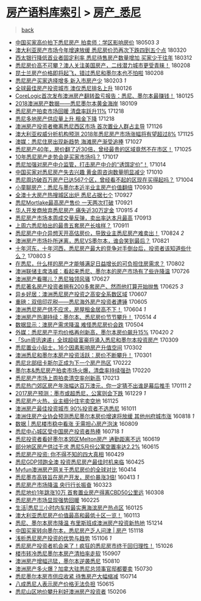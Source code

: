 [房产语料库索引](../../README.md)  > [房产_悉尼](房产_悉尼.md)
====
> [back](../README.md)

- [中国买家高价拍下悉尼房产 拍卖师：学区影响房价](http://jkwz.applinzi.com/ittc/7098798925203112976.html#%E4%B8%AD%E5%9B%BD%E4%B9%B0%E5%AE%B6%E9%AB%98%E4%BB%B7%E6%8B%8D%E4%B8%8B%E6%82%89%E5%B0%BC%E6%88%BF%E4%BA%A7+%E6%8B%8D%E5%8D%96%E5%B8%88%EF%BC%9A%E5%AD%A6%E5%8C%BA%E5%BD%B1%E5%93%8D%E6%88%BF%E4%BB%B7) 180503 *3* 
- [澳大利亚房产市场今年增速放缓 悉尼房价恐再次下跌四到五个点](http://jkwz.applinzi.com/ittc/7082571813857264650.html#%E6%BE%B3%E5%A4%A7%E5%88%A9%E4%BA%9A%E6%88%BF%E4%BA%A7%E5%B8%82%E5%9C%BA%E4%BB%8A%E5%B9%B4%E5%A2%9E%E9%80%9F%E6%94%BE%E7%BC%93+%E6%82%89%E5%B0%BC%E6%88%BF%E4%BB%B7%E6%81%90%E5%86%8D%E6%AC%A1%E4%B8%8B%E8%B7%8C%E5%9B%9B%E5%88%B0%E4%BA%94%E4%B8%AA%E7%82%B9) 180320  
- [西太银行降低首业者固定利率 悉尼待售房产数量增加 买家少于往年](http://jkwz.applinzi.com/ittc/7079703515683619851.html#%E8%A5%BF%E5%A4%AA%E9%93%B6%E8%A1%8C%E9%99%8D%E4%BD%8E%E9%A6%96%E4%B8%9A%E8%80%85%E5%9B%BA%E5%AE%9A%E5%88%A9%E7%8E%87+%E6%82%89%E5%B0%BC%E5%BE%85%E5%94%AE%E6%88%BF%E4%BA%A7%E6%95%B0%E9%87%8F%E5%A2%9E%E5%8A%A0+%E4%B9%B0%E5%AE%B6%E5%B0%91%E4%BA%8E%E5%BE%80%E5%B9%B4) 180312  
- [悉尼房价高不可攀？澳人关注美国房产，二线潜力城市更受青睐！](http://jkwz.applinzi.com/ittc/7067783177370600465.html#%E6%82%89%E5%B0%BC%E6%88%BF%E4%BB%B7%E9%AB%98%E4%B8%8D%E5%8F%AF%E6%94%80%EF%BC%9F%E6%BE%B3%E4%BA%BA%E5%85%B3%E6%B3%A8%E7%BE%8E%E5%9B%BD%E6%88%BF%E4%BA%A7%EF%BC%8C%E4%BA%8C%E7%BA%BF%E6%BD%9C%E5%8A%9B%E5%9F%8E%E5%B8%82%E6%9B%B4%E5%8F%97%E9%9D%92%E7%9D%90%EF%BC%81) 180208  
- [昆士兰房产价格即将起飞，错过悉尼和墨尔本也不怕啦](http://jkwz.applinzi.com/ittc/7067654501316428807.html#%E6%98%86%E5%A3%AB%E5%85%B0%E6%88%BF%E4%BA%A7%E4%BB%B7%E6%A0%BC%E5%8D%B3%E5%B0%86%E8%B5%B7%E9%A3%9E%EF%BC%8C%E9%94%99%E8%BF%87%E6%82%89%E5%B0%BC%E5%92%8C%E5%A2%A8%E5%B0%94%E6%9C%AC%E4%B9%9F%E4%B8%8D%E6%80%95%E5%95%A6) 180208  
- [悉尼房产买家选择增多 新入市房产少](http://jkwz.applinzi.com/ittc/7065871097616925712.html#%E6%82%89%E5%B0%BC%E6%88%BF%E4%BA%A7%E4%B9%B0%E5%AE%B6%E9%80%89%E6%8B%A9%E5%A2%9E%E5%A4%9A+%E6%96%B0%E5%85%A5%E5%B8%82%E6%88%BF%E4%BA%A7%E5%B0%91) 180203 *1* 
- [全球最佳房产投资城市 澳仅悉尼排名上升](http://jkwz.applinzi.com/ittc/7062923097387041802.html#%E5%85%A8%E7%90%83%E6%9C%80%E4%BD%B3%E6%88%BF%E4%BA%A7%E6%8A%95%E8%B5%84%E5%9F%8E%E5%B8%82+%E6%BE%B3%E4%BB%85%E6%82%89%E5%B0%BC%E6%8E%92%E5%90%8D%E4%B8%8A%E5%8D%87) 180126  
- [CoreLogic首次发布澳洲房产翻转盈亏报告：悉尼、墨尔本最赚钱！](http://jkwz.applinzi.com/ittc/7062554361446532112.html#CoreLogic%E9%A6%96%E6%AC%A1%E5%8F%91%E5%B8%83%E6%BE%B3%E6%B4%B2%E6%88%BF%E4%BA%A7%E7%BF%BB%E8%BD%AC%E7%9B%88%E4%BA%8F%E6%8A%A5%E5%91%8A%EF%BC%9A%E6%82%89%E5%B0%BC%E3%80%81%E5%A2%A8%E5%B0%94%E6%9C%AC%E6%9C%80%E8%B5%9A%E9%92%B1%EF%BC%81) 180125  
- [2018澳洲房产数据——悉尼墨尔本黄金海岸](http://jkwz.applinzi.com/ittc/7056616642350416912.html#2018%E6%BE%B3%E6%B4%B2%E6%88%BF%E4%BA%A7%E6%95%B0%E6%8D%AE%E2%80%94%E2%80%94%E6%82%89%E5%B0%BC%E5%A2%A8%E5%B0%94%E6%9C%AC%E9%BB%84%E9%87%91%E6%B5%B7%E5%B2%B8) 180109  
- [悉尼房产拍卖市场回暖 清盘率跃升11%](http://jkwz.applinzi.com/ittc/7048512505616270352.html#%E6%82%89%E5%B0%BC%E6%88%BF%E4%BA%A7%E6%8B%8D%E5%8D%96%E5%B8%82%E5%9C%BA%E5%9B%9E%E6%9A%96+%E6%B8%85%E7%9B%98%E7%8E%87%E8%B7%83%E5%8D%8711%25) 171218  
- [悉尼多地房产供应量上升 租金下降](http://jkwz.applinzi.com/ittc/7048511683285222416.html#%E6%82%89%E5%B0%BC%E5%A4%9A%E5%9C%B0%E6%88%BF%E4%BA%A7%E4%BE%9B%E5%BA%94%E9%87%8F%E4%B8%8A%E5%8D%87+%E7%A7%9F%E9%87%91%E4%B8%8B%E9%99%8D) 171218  
- [澳洲房产投资者撤离悉尼西区市场 首次置业人群占主导](http://jkwz.applinzi.com/ittc/7040282800714941456.html#%E6%BE%B3%E6%B4%B2%E6%88%BF%E4%BA%A7%E6%8A%95%E8%B5%84%E8%80%85%E6%92%A4%E7%A6%BB%E6%82%89%E5%B0%BC%E8%A5%BF%E5%8C%BA%E5%B8%82%E5%9C%BA+%E9%A6%96%E6%AC%A1%E7%BD%AE%E4%B8%9A%E4%BA%BA%E7%BE%A4%E5%8D%A0%E4%B8%BB%E5%AF%BC) 171126  
- [澳大利亚权威分析机构预测 2018年悉尼房产市场涨幅将有望超过8%](http://jkwz.applinzi.com/ittc/7039805450902570001.html#%E6%BE%B3%E5%A4%A7%E5%88%A9%E4%BA%9A%E6%9D%83%E5%A8%81%E5%88%86%E6%9E%90%E6%9C%BA%E6%9E%84%E9%A2%84%E6%B5%8B+2018%E5%B9%B4%E6%82%89%E5%B0%BC%E6%88%BF%E4%BA%A7%E5%B8%82%E5%9C%BA%E6%B6%A8%E5%B9%85%E5%B0%86%E6%9C%89%E6%9C%9B%E8%B6%85%E8%BF%878%25) 171125  
- [澳媒：悉尼住房出现新趋势 海滩房产渐受追捧](http://jkwz.applinzi.com/ittc/7029167180644615184.html#%E6%BE%B3%E5%AA%92%EF%BC%9A%E6%82%89%E5%B0%BC%E4%BD%8F%E6%88%BF%E5%87%BA%E7%8E%B0%E6%96%B0%E8%B6%8B%E5%8A%BF+%E6%B5%B7%E6%BB%A9%E6%88%BF%E4%BA%A7%E6%B8%90%E5%8F%97%E8%BF%BD%E6%8D%A7) 171027  
- [悉尼房产40年，房价翻了近30倍，曾经最贵的区域竟然不在市区！](http://jkwz.applinzi.com/ittc/7028371656437924880.html#%E6%82%89%E5%B0%BC%E6%88%BF%E4%BA%A740%E5%B9%B4%EF%BC%8C%E6%88%BF%E4%BB%B7%E7%BF%BB%E4%BA%86%E8%BF%9130%E5%80%8D%EF%BC%8C%E6%9B%BE%E7%BB%8F%E6%9C%80%E8%B4%B5%E7%9A%84%E5%8C%BA%E5%9F%9F%E7%AB%9F%E7%84%B6%E4%B8%8D%E5%9C%A8%E5%B8%82%E5%8C%BA%EF%BC%81) 171025  
- [10年悉尼房产走势会是买家市场吗？](http://jkwz.applinzi.com/ittc/7025187580755313681.html#10%E5%B9%B4%E6%82%89%E5%B0%BC%E6%88%BF%E4%BA%A7%E8%B5%B0%E5%8A%BF%E4%BC%9A%E6%98%AF%E4%B9%B0%E5%AE%B6%E5%B8%82%E5%9C%BA%E5%90%97%EF%BC%9F) 171017  
- [悉尼加强对房产中介监管，打击房产中介的“诱饵定价”！](http://jkwz.applinzi.com/ittc/7023933077523530769.html#%E6%82%89%E5%B0%BC%E5%8A%A0%E5%BC%BA%E5%AF%B9%E6%88%BF%E4%BA%A7%E4%B8%AD%E4%BB%8B%E7%9B%91%E7%AE%A1%EF%BC%8C%E6%89%93%E5%87%BB%E6%88%BF%E4%BA%A7%E4%B8%AD%E4%BB%8B%E7%9A%84%E2%80%9C%E8%AF%B1%E9%A5%B5%E5%AE%9A%E4%BB%B7%E2%80%9D%EF%BC%81) 171014  
- [中国买家对悉尼房产失去兴趣 黄金周咨询数量明显减少](http://jkwz.applinzi.com/ittc/7022860697388712977.html#%E4%B8%AD%E5%9B%BD%E4%B9%B0%E5%AE%B6%E5%AF%B9%E6%82%89%E5%B0%BC%E6%88%BF%E4%BA%A7%E5%A4%B1%E5%8E%BB%E5%85%B4%E8%B6%A3+%E9%BB%84%E9%87%91%E5%91%A8%E5%92%A8%E8%AF%A2%E6%95%B0%E9%87%8F%E6%98%8E%E6%98%BE%E5%87%8F%E5%B0%91) 171010  
- [悉尼周边破百万房产已达567个区，曾经看不起的区现在买得起吗？](http://jkwz.applinzi.com/ittc/7020468373916484625.html#%E6%82%89%E5%B0%BC%E5%91%A8%E8%BE%B9%E7%A0%B4%E7%99%BE%E4%B8%87%E6%88%BF%E4%BA%A7%E5%B7%B2%E8%BE%BE567%E4%B8%AA%E5%8C%BA%EF%BC%8C%E6%9B%BE%E7%BB%8F%E7%9C%8B%E4%B8%8D%E8%B5%B7%E7%9A%84%E5%8C%BA%E7%8E%B0%E5%9C%A8%E4%B9%B0%E5%BE%97%E8%B5%B7%E5%90%97%EF%BC%9F) 171004  
- [小童聊房产：悉尼与墨尔本近半业主房产价值翻倍](http://jkwz.applinzi.com/ittc/7019096128459637777.html#%E5%B0%8F%E7%AB%A5%E8%81%8A%E6%88%BF%E4%BA%A7%EF%BC%9A%E6%82%89%E5%B0%BC%E4%B8%8E%E5%A2%A8%E5%B0%94%E6%9C%AC%E8%BF%91%E5%8D%8A%E4%B8%9A%E4%B8%BB%E6%88%BF%E4%BA%A7%E4%BB%B7%E5%80%BC%E7%BF%BB%E5%80%8D) 170930  
- [全澳十大房产热搜城区出炉 悉尼占据七个](http://jkwz.applinzi.com/ittc/7017908207979332624.html#%E5%85%A8%E6%BE%B3%E5%8D%81%E5%A4%A7%E6%88%BF%E4%BA%A7%E7%83%AD%E6%90%9C%E5%9F%8E%E5%8C%BA%E5%87%BA%E7%82%89+%E6%82%89%E5%B0%BC%E5%8D%A0%E6%8D%AE%E4%B8%83%E4%B8%AA) 170927  
- [悉尼Mortlake最高房产售价 一天两次打破](http://jkwz.applinzi.com/ittc/7015691156455949329.html#%E6%82%89%E5%B0%BCMortlake%E6%9C%80%E9%AB%98%E6%88%BF%E4%BA%A7%E5%94%AE%E4%BB%B7+%E4%B8%80%E5%A4%A9%E4%B8%A4%E6%AC%A1%E6%89%93%E7%A0%B4) 170921  
- [华人开发商放弃悉尼房产 痛失近30万定金](http://jkwz.applinzi.com/ittc/7013546728920450065.html#%E5%8D%8E%E4%BA%BA%E5%BC%80%E5%8F%91%E5%95%86%E6%94%BE%E5%BC%83%E6%82%89%E5%B0%BC%E6%88%BF%E4%BA%A7+%E7%97%9B%E5%A4%B1%E8%BF%9130%E4%B8%87%E5%AE%9A%E9%87%91) 170915 *4* 
- [悉尼房产市场本周成交量反弹，卖出率达本月最高](http://jkwz.applinzi.com/ittc/7012727850556458001.html#%E6%82%89%E5%B0%BC%E6%88%BF%E4%BA%A7%E5%B8%82%E5%9C%BA%E6%9C%AC%E5%91%A8%E6%88%90%E4%BA%A4%E9%87%8F%E5%8F%8D%E5%BC%B9%EF%BC%8C%E5%8D%96%E5%87%BA%E7%8E%87%E8%BE%BE%E6%9C%AC%E6%9C%88%E6%9C%80%E9%AB%98) 170913  
- [上周六悉尼拍出的最贵五套房产长啥样？](http://jkwz.applinzi.com/ittc/7012042553380307984.html#%E4%B8%8A%E5%91%A8%E5%85%AD%E6%82%89%E5%B0%BC%E6%8B%8D%E5%87%BA%E7%9A%84%E6%9C%80%E8%B4%B5%E4%BA%94%E5%A5%97%E6%88%BF%E4%BA%A7%E9%95%BF%E5%95%A5%E6%A0%B7%EF%BC%9F) 170911  
- [悉尼房产中介异想天开高估房价，导致业主悉尼房产难卖出！](http://jkwz.applinzi.com/ittc/7005394757831099408.html#%E6%82%89%E5%B0%BC%E6%88%BF%E4%BA%A7%E4%B8%AD%E4%BB%8B%E5%BC%82%E6%83%B3%E5%A4%A9%E5%BC%80%E9%AB%98%E4%BC%B0%E6%88%BF%E4%BB%B7%EF%BC%8C%E5%AF%BC%E8%87%B4%E4%B8%9A%E4%B8%BB%E6%82%89%E5%B0%BC%E6%88%BF%E4%BA%A7%E9%9A%BE%E5%8D%96%E5%87%BA%EF%BC%81) 170824 *2* 
- [澳洲房产市场扑所迷离，悉尼VS墨尔本，谁会笑到最后？](http://jkwz.applinzi.com/ittc/7004309104955491345.html#%E6%BE%B3%E6%B4%B2%E6%88%BF%E4%BA%A7%E5%B8%82%E5%9C%BA%E6%89%91%E6%89%80%E8%BF%B7%E7%A6%BB%EF%BC%8C%E6%82%89%E5%B0%BCVS%E5%A2%A8%E5%B0%94%E6%9C%AC%EF%BC%8C%E8%B0%81%E4%BC%9A%E7%AC%91%E5%88%B0%E6%9C%80%E5%90%8E%EF%BC%9F) 170821  
- [十年河东，十年河西，悉尼房产最大的竞争对手倒台后，投资者该知道些什么？](http://jkwz.applinzi.com/ittc/6997591696937059344.html#%E5%8D%81%E5%B9%B4%E6%B2%B3%E4%B8%9C%EF%BC%8C%E5%8D%81%E5%B9%B4%E6%B2%B3%E8%A5%BF%EF%BC%8C%E6%82%89%E5%B0%BC%E6%88%BF%E4%BA%A7%E6%9C%80%E5%A4%A7%E7%9A%84%E7%AB%9E%E4%BA%89%E5%AF%B9%E6%89%8B%E5%80%92%E5%8F%B0%E5%90%8E%EF%BC%8C%E6%8A%95%E8%B5%84%E8%80%85%E8%AF%A5%E7%9F%A5%E9%81%93%E4%BA%9B%E4%BB%80%E4%B9%88%EF%BC%9F) 170803 *5* 
- [在悉尼，什么样的房产才能够满足日益增长的可负担住房需求？](http://jkwz.applinzi.com/ittc/6997220836053107729.html#%E5%9C%A8%E6%82%89%E5%B0%BC%EF%BC%8C%E4%BB%80%E4%B9%88%E6%A0%B7%E7%9A%84%E6%88%BF%E4%BA%A7%E6%89%8D%E8%83%BD%E5%A4%9F%E6%BB%A1%E8%B6%B3%E6%97%A5%E7%9B%8A%E5%A2%9E%E9%95%BF%E7%9A%84%E5%8F%AF%E8%B4%9F%E6%8B%85%E4%BD%8F%E6%88%BF%E9%9C%80%E6%B1%82%EF%BC%9F) 170802  
- [澳洲联储主席洛威：看起来悉尼、墨尔本的房产市场有了些许降温](http://jkwz.applinzi.com/ittc/6994619357135897616.html#%E6%BE%B3%E6%B4%B2%E8%81%94%E5%82%A8%E4%B8%BB%E5%B8%AD%E6%B4%9B%E5%A8%81%EF%BC%9A%E7%9C%8B%E8%B5%B7%E6%9D%A5%E6%82%89%E5%B0%BC%E3%80%81%E5%A2%A8%E5%B0%94%E6%9C%AC%E7%9A%84%E6%88%BF%E4%BA%A7%E5%B8%82%E5%9C%BA%E6%9C%89%E4%BA%86%E4%BA%9B%E8%AE%B8%E9%99%8D%E6%B8%A9) 170726  
- [澳洲房产看哪儿？悉尼独领风骚](http://jkwz.applinzi.com/ittc/6983897887158043652.html#%E6%BE%B3%E6%B4%B2%E6%88%BF%E4%BA%A7%E7%9C%8B%E5%93%AA%E5%84%BF%EF%BC%9F%E6%82%89%E5%B0%BC%E7%8B%AC%E9%A2%86%E9%A3%8E%E9%AA%9A) 170627  
- [悉尼著名房产投资者拥有200多套房产、然而他打算开始抛售](http://jkwz.applinzi.com/ittc/6983148581232837636.html#%E6%82%89%E5%B0%BC%E8%91%97%E5%90%8D%E6%88%BF%E4%BA%A7%E6%8A%95%E8%B5%84%E8%80%85%E6%8B%A5%E6%9C%89200%E5%A4%9A%E5%A5%97%E6%88%BF%E4%BA%A7%E3%80%81%E7%84%B6%E8%80%8C%E4%BB%96%E6%89%93%E7%AE%97%E5%BC%80%E5%A7%8B%E6%8A%9B%E5%94%AE) 170625 *3* 
- [异乡好居：澳洲悉尼房产投资之高安全系数区域](http://jkwz.applinzi.com/ittc/6976480630794617860.html#%E5%BC%82%E4%B9%A1%E5%A5%BD%E5%B1%85%EF%BC%9A%E6%BE%B3%E6%B4%B2%E6%82%89%E5%B0%BC%E6%88%BF%E4%BA%A7%E6%8A%95%E8%B5%84%E4%B9%8B%E9%AB%98%E5%AE%89%E5%85%A8%E7%B3%BB%E6%95%B0%E5%8C%BA%E5%9F%9F) 170607  
- [重磅：双倍印花税——悉尼海外房产投资者遭锤](http://jkwz.applinzi.com/ittc/6975691545180111876.html#%E9%87%8D%E7%A3%85%EF%BC%9A%E5%8F%8C%E5%80%8D%E5%8D%B0%E8%8A%B1%E7%A8%8E%E2%80%94%E2%80%94%E6%82%89%E5%B0%BC%E6%B5%B7%E5%A4%96%E6%88%BF%E4%BA%A7%E6%8A%95%E8%B5%84%E8%80%85%E9%81%AD%E9%94%A4) 170605  
- [澳洲悉尼房产供不应求，房屋租金居高不下！](http://jkwz.applinzi.com/ittc/6974626913350845445.html#%E6%BE%B3%E6%B4%B2%E6%82%89%E5%B0%BC%E6%88%BF%E4%BA%A7%E4%BE%9B%E4%B8%8D%E5%BA%94%E6%B1%82%EF%BC%8C%E6%88%BF%E5%B1%8B%E7%A7%9F%E9%87%91%E5%B1%85%E9%AB%98%E4%B8%8D%E4%B8%8B%EF%BC%81) 170604 *1* 
- [澳洲房产热潮持续：墨尔本、悉尼房价节节攀升！](http://jkwz.applinzi.com/ittc/6966870773837857796.html#%E6%BE%B3%E6%B4%B2%E6%88%BF%E4%BA%A7%E7%83%AD%E6%BD%AE%E6%8C%81%E7%BB%AD%EF%BC%9A%E5%A2%A8%E5%B0%94%E6%9C%AC%E3%80%81%E6%82%89%E5%B0%BC%E6%88%BF%E4%BB%B7%E8%8A%82%E8%8A%82%E6%94%80%E5%8D%87%EF%BC%81) 170514 *4* 
- [数据显示：澳房产需求降温 难怪悉尼房价会跌](http://jkwz.applinzi.com/ittc/6963814770250613765.html#%E6%95%B0%E6%8D%AE%E6%98%BE%E7%A4%BA%EF%BC%9A%E6%BE%B3%E6%88%BF%E4%BA%A7%E9%9C%80%E6%B1%82%E9%99%8D%E6%B8%A9+%E9%9A%BE%E6%80%AA%E6%82%89%E5%B0%BC%E6%88%BF%E4%BB%B7%E4%BC%9A%E8%B7%8C) 170504  
- [外媒：悉尼房产平均价格再创新高，墨尔本房价飙升15%](http://jkwz.applinzi.com/ittc/6958633181791126533.html#%E5%A4%96%E5%AA%92%EF%BC%9A%E6%82%89%E5%B0%BC%E6%88%BF%E4%BA%A7%E5%B9%B3%E5%9D%87%E4%BB%B7%E6%A0%BC%E5%86%8D%E5%88%9B%E6%96%B0%E9%AB%98%EF%BC%8C%E5%A2%A8%E5%B0%94%E6%9C%AC%E6%88%BF%E4%BB%B7%E9%A3%99%E5%8D%8715%25) 170420 *2* 
- [「Sun资讯速递」全球超级富豪将涌入悉尼和墨尔本投资房产](http://jkwz.applinzi.com/ittc/6943062806688695301.html#%E3%80%8CSun%E8%B5%84%E8%AE%AF%E9%80%9F%E9%80%92%E3%80%8D%E5%85%A8%E7%90%83%E8%B6%85%E7%BA%A7%E5%AF%8C%E8%B1%AA%E5%B0%86%E6%B6%8C%E5%85%A5%E6%82%89%E5%B0%BC%E5%92%8C%E5%A2%A8%E5%B0%94%E6%9C%AC%E6%8A%95%E8%B5%84%E6%88%BF%E4%BA%A7) 170309  
- [悉尼置业小贴士，16个因素影响房产升值空间](http://jkwz.applinzi.com/ittc/6940376078844691460.html#%E6%82%89%E5%B0%BC%E7%BD%AE%E4%B8%9A%E5%B0%8F%E8%B4%B4%E5%A3%AB%EF%BC%8C16%E4%B8%AA%E5%9B%A0%E7%B4%A0%E5%BD%B1%E5%93%8D%E6%88%BF%E4%BA%A7%E5%8D%87%E5%80%BC%E7%A9%BA%E9%97%B4) 170302  
- [澳洲悉尼和墨尔本房产投资活跃：房价不断攀升！](http://jkwz.applinzi.com/ittc/6940110929114170373.html#%E6%BE%B3%E6%B4%B2%E6%82%89%E5%B0%BC%E5%92%8C%E5%A2%A8%E5%B0%94%E6%9C%AC%E6%88%BF%E4%BA%A7%E6%8A%95%E8%B5%84%E6%B4%BB%E8%B7%83%EF%BC%9A%E6%88%BF%E4%BB%B7%E4%B8%8D%E6%96%AD%E6%94%80%E5%8D%87%EF%BC%81) 170301  
- [悉尼北部纽卡斯尔正成为下一个房产热区](http://jkwz.applinzi.com/ittc/6937402741214413829.html#%E6%82%89%E5%B0%BC%E5%8C%97%E9%83%A8%E7%BA%BD%E5%8D%A1%E6%96%AF%E5%B0%94%E6%AD%A3%E6%88%90%E4%B8%BA%E4%B8%8B%E4%B8%80%E4%B8%AA%E6%88%BF%E4%BA%A7%E7%83%AD%E5%8C%BA) 170222  
- [墨尔本&amp;悉尼房产拍卖市场火爆，清盘率持续强劲](http://jkwz.applinzi.com/ittc/6936734722100298757.html#%E5%A2%A8%E5%B0%94%E6%9C%AC%26amp%3B%E6%82%89%E5%B0%BC%E6%88%BF%E4%BA%A7%E6%8B%8D%E5%8D%96%E5%B8%82%E5%9C%BA%E7%81%AB%E7%88%86%EF%BC%8C%E6%B8%85%E7%9B%98%E7%8E%87%E6%8C%81%E7%BB%AD%E5%BC%BA%E5%8A%B2) 170220  
- [悉尼房产市场上周拍卖清空率创新高](http://jkwz.applinzi.com/ittc/6934130664629863428.html#%E6%82%89%E5%B0%BC%E6%88%BF%E4%BA%A7%E5%B8%82%E5%9C%BA%E4%B8%8A%E5%91%A8%E6%8B%8D%E5%8D%96%E6%B8%85%E7%A9%BA%E7%8E%87%E5%88%9B%E6%96%B0%E9%AB%98) 170213  
- [悉尼热门郊区房产年涨幅达百万澳元，你一定猜不出谁是幕后推手](http://jkwz.applinzi.com/ittc/6921878389261861892.html#%E6%82%89%E5%B0%BC%E7%83%AD%E9%97%A8%E9%83%8A%E5%8C%BA%E6%88%BF%E4%BA%A7%E5%B9%B4%E6%B6%A8%E5%B9%85%E8%BE%BE%E7%99%BE%E4%B8%87%E6%BE%B3%E5%85%83%EF%BC%8C%E4%BD%A0%E4%B8%80%E5%AE%9A%E7%8C%9C%E4%B8%8D%E5%87%BA%E8%B0%81%E6%98%AF%E5%B9%95%E5%90%8E%E6%8E%A8%E6%89%8B) 170111 *2* 
- [2017房产预测：墨市或超悉尼，公寓则会下跌](http://jkwz.applinzi.com/ittc/6916966551562748932.html#2017%E6%88%BF%E4%BA%A7%E9%A2%84%E6%B5%8B%EF%BC%9A%E5%A2%A8%E5%B8%82%E6%88%96%E8%B6%85%E6%82%89%E5%B0%BC%EF%BC%8C%E5%85%AC%E5%AF%93%E5%88%99%E4%BC%9A%E4%B8%8B%E8%B7%8C) 161229 *1* 
- [悉尼房产火热，业主细分住宅卖空地](http://jkwz.applinzi.com/ittc/6904357893175772165.html#%E6%82%89%E5%B0%BC%E6%88%BF%E4%BA%A7%E7%81%AB%E7%83%AD%EF%BC%8C%E4%B8%9A%E4%B8%BB%E7%BB%86%E5%88%86%E4%BD%8F%E5%AE%85%E5%8D%96%E7%A9%BA%E5%9C%B0) 161125  
- [澳洲房产最佳投资城市 90%投资者不选悉尼](http://jkwz.applinzi.com/ittc/6887750586388186116.html#%E6%BE%B3%E6%B4%B2%E6%88%BF%E4%BA%A7%E6%9C%80%E4%BD%B3%E6%8A%95%E8%B5%84%E5%9F%8E%E5%B8%82+90%25%E6%8A%95%E8%B5%84%E8%80%85%E4%B8%8D%E9%80%89%E6%82%89%E5%B0%BC) 161011  
- [澳洲住房产业协会预测悉尼墨尔本房价增速将放缓 其他州府城市涨](http://jkwz.applinzi.com/ittc/6867798133601469445.html#%E6%BE%B3%E6%B4%B2%E4%BD%8F%E6%88%BF%E4%BA%A7%E4%B8%9A%E5%8D%8F%E4%BC%9A%E9%A2%84%E6%B5%8B%E6%82%89%E5%B0%BC%E5%A2%A8%E5%B0%94%E6%9C%AC%E6%88%BF%E4%BB%B7%E5%A2%9E%E9%80%9F%E5%B0%86%E6%94%BE%E7%BC%93+%E5%85%B6%E4%BB%96%E5%B7%9E%E5%BA%9C%E5%9F%8E%E5%B8%82%E6%B6%A8) 160818 *1* 
- [数据 | 悉尼楼市稳中看涨 无需担心房产泡沫](http://jkwz.applinzi.com/ittc/6864314028985418756.html#%E6%95%B0%E6%8D%AE+%7C+%E6%82%89%E5%B0%BC%E6%A5%BC%E5%B8%82%E7%A8%B3%E4%B8%AD%E7%9C%8B%E6%B6%A8+%E6%97%A0%E9%9C%80%E6%8B%85%E5%BF%83%E6%88%BF%E4%BA%A7%E6%B3%A1%E6%B2%AB) 160809  
- [悉尼中心城区受中国房产投资者热捧](http://jkwz.applinzi.com/ittc/6856250514697880581.html#%E6%82%89%E5%B0%BC%E4%B8%AD%E5%BF%83%E5%9F%8E%E5%8C%BA%E5%8F%97%E4%B8%AD%E5%9B%BD%E6%88%BF%E4%BA%A7%E6%8A%95%E8%B5%84%E8%80%85%E7%83%AD%E6%8D%A7) 160718 *1* 
- [悉尼投资者看好墨尔本郊区Melton房产 通勤距离不远](http://jkwz.applinzi.com/ittc/6845573791778079749.html#%E6%82%89%E5%B0%BC%E6%8A%95%E8%B5%84%E8%80%85%E7%9C%8B%E5%A5%BD%E5%A2%A8%E5%B0%94%E6%9C%AC%E9%83%8A%E5%8C%BAMelton%E6%88%BF%E4%BA%A7+%E9%80%9A%E5%8B%A4%E8%B7%9D%E7%A6%BB%E4%B8%8D%E8%BF%9C) 160619  
- [部分地区房产供过于求 悉尼5月份公寓空置率达2.2%](http://jkwz.applinzi.com/ittc/6843932062935155717.html#%E9%83%A8%E5%88%86%E5%9C%B0%E5%8C%BA%E6%88%BF%E4%BA%A7%E4%BE%9B%E8%BF%87%E4%BA%8E%E6%B1%82+%E6%82%89%E5%B0%BC5%E6%9C%88%E4%BB%BD%E5%85%AC%E5%AF%93%E7%A9%BA%E7%BD%AE%E7%8E%87%E8%BE%BE2.2%25) 160615  
- [悉尼房产投资: 你不得不知的四大真相](http://jkwz.applinzi.com/ittc/6826508428826379268.html#%E6%82%89%E5%B0%BC%E6%88%BF%E4%BA%A7%E6%8A%95%E8%B5%84%3A+%E4%BD%A0%E4%B8%8D%E5%BE%97%E4%B8%8D%E7%9F%A5%E7%9A%84%E5%9B%9B%E5%A4%A7%E7%9C%9F%E7%9B%B8) 160429  
- [悉尼GDP领跑全澳 投资悉尼房产最佳时机来临](http://jkwz.applinzi.com/ittc/6824960721737483268.html#%E6%82%89%E5%B0%BCGDP%E9%A2%86%E8%B7%91%E5%85%A8%E6%BE%B3+%E6%8A%95%E8%B5%84%E6%82%89%E5%B0%BC%E6%88%BF%E4%BA%A7%E6%9C%80%E4%BD%B3%E6%97%B6%E6%9C%BA%E6%9D%A5%E4%B8%B4) 160425  
- [Myfun澳洲房产网关于悉尼房价的全球对比](http://jkwz.applinzi.com/ittc/6820886054802293765.html#Myfun%E6%BE%B3%E6%B4%B2%E6%88%BF%E4%BA%A7%E7%BD%91%E5%85%B3%E4%BA%8E%E6%82%89%E5%B0%BC%E6%88%BF%E4%BB%B7%E7%9A%84%E5%85%A8%E7%90%83%E5%AF%B9%E6%AF%94) 160414  
- [悉尼墨市高铁旨在房产开发，房价暴涨3倍!](http://jkwz.applinzi.com/ittc/6820606192325755909.html#%E6%82%89%E5%B0%BC%E5%A2%A8%E5%B8%82%E9%AB%98%E9%93%81%E6%97%A8%E5%9C%A8%E6%88%BF%E4%BA%A7%E5%BC%80%E5%8F%91%EF%BC%8C%E6%88%BF%E4%BB%B7%E6%9A%B4%E6%B6%A83%E5%80%8D%21) 160413 *1* 
- [悉尼房产市场降温 央行行长振奋](http://jkwz.applinzi.com/ittc/6812771584112591876.html#%E6%82%89%E5%B0%BC%E6%88%BF%E4%BA%A7%E5%B8%82%E5%9C%BA%E9%99%8D%E6%B8%A9+%E5%A4%AE%E8%A1%8C%E8%A1%8C%E9%95%BF%E6%8C%AF%E5%A5%8B) 160323  
- [悉尼地价1年跳涨10万 首套置业房产得离CBD50公里远](http://jkwz.applinzi.com/ittc/6807195291614708741.html#%E6%82%89%E5%B0%BC%E5%9C%B0%E4%BB%B71%E5%B9%B4%E8%B7%B3%E6%B6%A810%E4%B8%87+%E9%A6%96%E5%A5%97%E7%BD%AE%E4%B8%9A%E6%88%BF%E4%BA%A7%E5%BE%97%E7%A6%BBCBD50%E5%85%AC%E9%87%8C%E8%BF%9C) 160308  
- [悉尼房产市场显现强势回暖](http://jkwz.applinzi.com/ittc/6802754222600750084.html#%E6%82%89%E5%B0%BC%E6%88%BF%E4%BA%A7%E5%B8%82%E5%9C%BA%E6%98%BE%E7%8E%B0%E5%BC%BA%E5%8A%BF%E5%9B%9E%E6%9A%96) 160225  
- [生活|悉尼三小时内车程最实惠海滨房产热点区](http://jkwz.applinzi.com/ittc/6791234026379674629.html#%E7%94%9F%E6%B4%BB%7C%E6%82%89%E5%B0%BC%E4%B8%89%E5%B0%8F%E6%97%B6%E5%86%85%E8%BD%A6%E7%A8%8B%E6%9C%80%E5%AE%9E%E6%83%A0%E6%B5%B7%E6%BB%A8%E6%88%BF%E4%BA%A7%E7%83%AD%E7%82%B9%E5%8C%BA) 160125  
- [澳大利亚悉尼房产价值最高和最低十区一览！](http://jkwz.applinzi.com/ittc/6786856288646595588.html#%E6%BE%B3%E5%A4%A7%E5%88%A9%E4%BA%9A%E6%82%89%E5%B0%BC%E6%88%BF%E4%BA%A7%E4%BB%B7%E5%80%BC%E6%9C%80%E9%AB%98%E5%92%8C%E6%9C%80%E4%BD%8E%E5%8D%81%E5%8C%BA%E4%B8%80%E8%A7%88%EF%BC%81) 160113  
- [悉尼、墨尔本房市降温 布里斯班成澳洲房产投资新热地](http://jkwz.applinzi.com/ittc/6775724976997139461.html#%E6%82%89%E5%B0%BC%E3%80%81%E5%A2%A8%E5%B0%94%E6%9C%AC%E6%88%BF%E5%B8%82%E9%99%8D%E6%B8%A9+%E5%B8%83%E9%87%8C%E6%96%AF%E7%8F%AD%E6%88%90%E6%BE%B3%E6%B4%B2%E6%88%BF%E4%BA%A7%E6%8A%95%E8%B5%84%E6%96%B0%E7%83%AD%E5%9C%B0) 151214  
- [中国买家转向墨尔本，悉尼房产乏人问津 | 房产](http://jkwz.applinzi.com/ittc/6766052146181309445.html#%E4%B8%AD%E5%9B%BD%E4%B9%B0%E5%AE%B6%E8%BD%AC%E5%90%91%E5%A2%A8%E5%B0%94%E6%9C%AC%EF%BC%8C%E6%82%89%E5%B0%BC%E6%88%BF%E4%BA%A7%E4%B9%8F%E4%BA%BA%E9%97%AE%E6%B4%A5+%7C+%E6%88%BF%E4%BA%A7) 151118  
- [浅析悉尼房产投资的优势与趋势](http://jkwz.applinzi.com/ittc/6761531931108049924.html#%E6%B5%85%E6%9E%90%E6%82%89%E5%B0%BC%E6%88%BF%E4%BA%A7%E6%8A%95%E8%B5%84%E7%9A%84%E4%BC%98%E5%8A%BF%E4%B8%8E%E8%B6%8B%E5%8A%BF) 151106 *1* 
- [悉尼房产投资者机会来了！疯狂的悉尼房市终于回归理性！](http://jkwz.applinzi.com/ittc/6757494264561255429.html#%E6%82%89%E5%B0%BC%E6%88%BF%E4%BA%A7%E6%8A%95%E8%B5%84%E8%80%85%E6%9C%BA%E4%BC%9A%E6%9D%A5%E4%BA%86%EF%BC%81%E7%96%AF%E7%8B%82%E7%9A%84%E6%82%89%E5%B0%BC%E6%88%BF%E5%B8%82%E7%BB%88%E4%BA%8E%E5%9B%9E%E5%BD%92%E7%90%86%E6%80%A7%EF%BC%81) 151026  
- [楼市转冷悉尼墨尔本房产清拍率走软](http://jkwz.applinzi.com/ittc/6739322292291781637.html#%E6%A5%BC%E5%B8%82%E8%BD%AC%E5%86%B7%E6%82%89%E5%B0%BC%E5%A2%A8%E5%B0%94%E6%9C%AC%E6%88%BF%E4%BA%A7%E6%B8%85%E6%8B%8D%E7%8E%87%E8%B5%B0%E8%BD%AF) 150907  
- [澳洲房产增幅迅猛，墨尔本逆袭悉尼](http://jkwz.applinzi.com/ittc/547650611438992454.html#%E6%BE%B3%E6%B4%B2%E6%88%BF%E4%BA%A7%E5%A2%9E%E5%B9%85%E8%BF%85%E7%8C%9B%EF%BC%8C%E5%A2%A8%E5%B0%94%E6%9C%AC%E9%80%86%E8%A2%AD%E6%82%89%E5%B0%BC) 150810  
- [澳洲房产多火爆？加拿大驻悉尼总领事官邸都要卖](http://jkwz.applinzi.com/ittc/547650615477782633.html#%E6%BE%B3%E6%B4%B2%E6%88%BF%E4%BA%A7%E5%A4%9A%E7%81%AB%E7%88%86%EF%BC%9F%E5%8A%A0%E6%8B%BF%E5%A4%A7%E9%A9%BB%E6%82%89%E5%B0%BC%E6%80%BB%E9%A2%86%E4%BA%8B%E5%AE%98%E9%82%B8%E9%83%BD%E8%A6%81%E5%8D%96) 150730  
- [悉尼墨尔本房市供应收紧 待售房产大幅缩减](http://jkwz.applinzi.com/ittc/547650615023566834.html#%E6%82%89%E5%B0%BC%E5%A2%A8%E5%B0%94%E6%9C%AC%E6%88%BF%E5%B8%82%E4%BE%9B%E5%BA%94%E6%94%B6%E7%B4%A7+%E5%BE%85%E5%94%AE%E6%88%BF%E4%BA%A7%E5%A4%A7%E5%B9%85%E7%BC%A9%E5%87%8F) 150714  
- [八成悉尼人表示房产价格无法负担](http://jkwz.applinzi.com/ittc/547650611422786482.html#%E5%85%AB%E6%88%90%E6%82%89%E5%B0%BC%E4%BA%BA%E8%A1%A8%E7%A4%BA%E6%88%BF%E4%BA%A7%E4%BB%B7%E6%A0%BC%E6%97%A0%E6%B3%95%E8%B4%9F%E6%8B%85) 150615  
- [悉尼山区地价攀升利好澳洲房产投资者](http://jkwz.applinzi.com/ittc/547650611389281621.html#%E6%82%89%E5%B0%BC%E5%B1%B1%E5%8C%BA%E5%9C%B0%E4%BB%B7%E6%94%80%E5%8D%87%E5%88%A9%E5%A5%BD%E6%BE%B3%E6%B4%B2%E6%88%BF%E4%BA%A7%E6%8A%95%E8%B5%84%E8%80%85) 150206  
